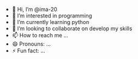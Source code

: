 - 👋 Hi, I’m @ima-20
- 👀 I’m interested in programming
- 🌱 I’m currently learning python
- 💞️ I’m looking to collaborate on develop my skills
- 📫 How to reach me ...
- 😄 Pronouns: ...
- ⚡ Fun fact: ...

<!---
ima-20/ima-20 is a ✨ special ✨ repository because its `README.md` (this file) appears on your GitHub profile.
You can click the Preview link to take a look at your changes.
--->
